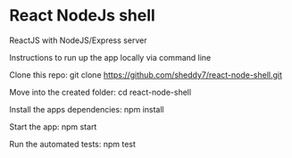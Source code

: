 # React NodeJs shell
ReactJS with NodeJS/Express server

Instructions to run up the app locally via command line

Clone this repo: git clone https://github.com/sheddy7/react-node-shell.git

Move into the created folder: cd react-node-shell

Install the apps dependencies: npm install

Start the app: npm start

Run the automated tests: npm test
